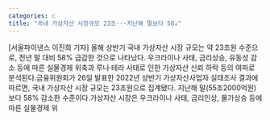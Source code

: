 ```yaml
---
categories: c
title: "국내 가상자산 시장규모 23조···지난해 말보다 58↓"
---
```

[서울파이낸스 이진희 기자] 올해 상반기 국내 가상자산 시장 규모는 약 23조원 수준으로, 전년 말 대비 58% 급감한 것으로 나타났다. 우크라이나 사태, 금리상승, 유동성 감소 등에 따른 실물경제 위축과 루나·테라 사태로 인한 가상자산 신뢰 하락 등의 여파로 분석된다.금융위원회가 26일 발표한 2022년 상반기 가상자산사업자 실태조사 결과에 따르면, 국내 가상자산 시장 규모는 23조원으로 집계됐다. 지난해 말(55조2000억원)보다 58% 감소한 수준이다.가상자산 시장은 우크라이나 사태, 금리인상, 물가상승 등에 따른 실물경제 위